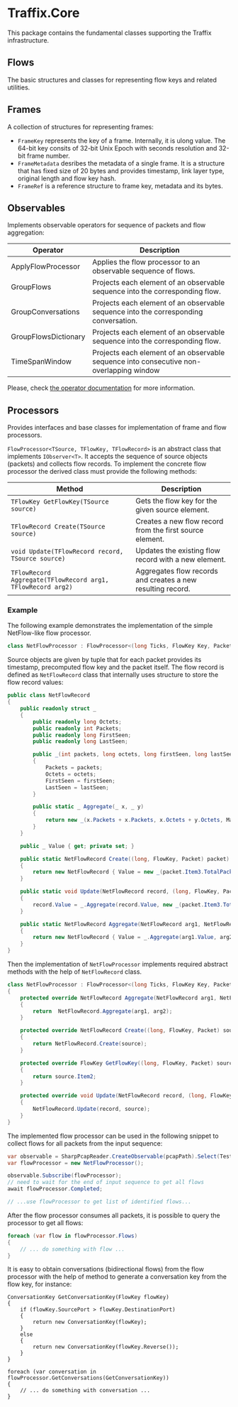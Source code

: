 ﻿# Traffix.Core

This package contains the fundamental classes supporting the Traffix infrastructure. 

## Flows

The basic structures and classes for representing flow keys and related utilities.

## Frames

A collection of structures for representing frames:

* `FrameKey` represents the key of a frame. Internally, it is ulong value. The 64-bit key consits of 32-bit Unix Epoch with seconds resolution and 32-bit frame number.
* `FrameMetadata` desribes the metadata of a single frame. It is a structure that has fixed size of 20 bytes and provides timestamp, link layer type, original length and flow key hash.
* `FrameRef` is a reference structure to frame key, metadata and its bytes.

## Observables

Implements observable operators for sequence of packets and flow aggregation:

| Operator             | Description |
|--------------------- | --------- |
| ApplyFlowProcessor   | Applies the flow processor to an observable sequence of flows. |
| GroupFlows           | Projects each element of an observable sequence into the corresponding flow.  |
| GroupConversations   | Projects each element of an observable sequence into the corresponding conversation. |
| GroupFlowsDictionary | Projects each element of an observable sequence into the corresponding flow. |
| TimeSpanWindow       | Projects each element of an observable sequence into consecutive non-overlapping window |

Please, check [the operator documentation](Observable/Readme.md) for more information.

## Processors

Provides interfaces and base classes for implementation of frame and flow processors.

`FlowProcessor<TSource, TFlowKey, TFlowRecord>` is an abstract class that implements `IObserver<T>`. 
It accepts the sequence of source objects (packets) and collects flow records. To implement the 
concrete flow processor the derived class must provide the following methods:

| Method               | Description |
|--------------------- | ----------- |
| `TFlowKey GetFlowKey(TSource source)` | Gets the flow key for the given source element. |
| `TFlowRecord Create(TSource source)` | Creates a new flow record from the first source element. |
| `void Update(TFlowRecord record, TSource source)` | Updates the existing flow record with a new element.  |
| `TFlowRecord Aggregate(TFlowRecord arg1, TFlowRecord arg2)` | Aggregates flow records and creates a new resulting record. |

### Example
The following example demonstrates the implementation of the simple NetFlow-like flow processor.

```csharp
class NetFlowProcessor : FlowProcessor<(long Ticks, FlowKey Key, Packet Packet), FlowKey, NetFlowRecord>
```

Source objects are given by tuple that for each packet provides its timestamp, precomputed flow key and the packet itself. 
The flow record is defined as `NetFlowRecord` class that internally uses structure to store the flow record values:

```csharp
public class NetFlowRecord
{
    public readonly struct _
    {
        public readonly long Octets;
        public readonly int Packets;
        public readonly long FirstSeen;
        public readonly long LastSeen;

        public _(int packets, long octets, long firstSeen, long lastSeen)
        {
            Packets = packets;
            Octets = octets;
            FirstSeen = firstSeen;
            LastSeen = lastSeen;
        }

        public static _ Aggregate(_ x, _ y)
        {
            return new _(x.Packets + x.Packets, x.Octets + y.Octets, Math.Min(x.FirstSeen, y.FirstSeen), Math.Max(x.LastSeen, y.LastSeen)); 
        }
    }

    public _ Value { get; private set; }

    public static NetFlowRecord Create((long, FlowKey, Packet) packet)
    {
        return new NetFlowRecord { Value = new _(packet.Item3.TotalPacketLength, 1, packet.Item1, packet.Item1) };
    }

    public static void Update(NetFlowRecord record, (long, FlowKey, Packet) packet)
    {
        record.Value = _.Aggregate(record.Value, new _(packet.Item3.TotalPacketLength, 1, packet.Item1, packet.Item1));
    }

    public static NetFlowRecord Aggregate(NetFlowRecord arg1, NetFlowRecord arg2)
    {
        return new NetFlowRecord { Value = _.Aggregate(arg1.Value, arg2.Value) };
    }
}
```

Then the implementation of `NetFlowProcessor` implements required abstract methods with the help of `NetFlowRecord` class.

```csharp
class NetFlowProcessor : FlowProcessor<(long Ticks, FlowKey Key, Packet Packet), FlowKey, NetFlowRecord>
{
    protected override NetFlowRecord Aggregate(NetFlowRecord arg1, NetFlowRecord arg2)
    {
        return  NetFlowRecord.Aggregate(arg1, arg2);
    }

    protected override NetFlowRecord Create((long, FlowKey, Packet) source)
    {
        return NetFlowRecord.Create(source);
    }

    protected override FlowKey GetFlowKey((long, FlowKey, Packet) source)
    {
        return source.Item2;
    }

    protected override void Update(NetFlowRecord record, (long, FlowKey, Packet) source)
    {
        NetFlowRecord.Update(record, source);
    }
}
```

The implemented flow processor can be used in the following snippet to collect flows for all packets from the input sequence:

```csharp
var observable = SharpPcapReader.CreateObservable(pcapPath).Select(TestHelperFunctions.GetPacket);
var flowProcessor = new NetFlowProcessor();

observable.Subscribe(flowProcessor);
// need to wait for the end of input sequence to get all flows
await flowProcessor.Completed;   

// ...use flowProcessor to get list of identified flows... 
```

After the flow processor consumes all packets, it is possible to query the processor to get all flows: 

```csharp
foreach (var flow in flowProcessor.Flows)
{
    // ... do something with flow ...    
}
```

It is easy to obtain conversations (bidirectional flows) from the flow processor with the help of 
method to generate a conversation key from the flow key, for instance:

```
ConversationKey GetConversationKey(FlowKey flowKey)
{
    if (flowKey.SourcePort > flowKey.DestinationPort)
    {
        return new ConversationKey(flowKey);
    }
    else
    {
        return new ConversationKey(flowKey.Reverse());
    }
}

foreach (var conversation in flowProcessor.GetConversations(GetConversationKey))
{
    // ... do something with conversation ...
}
```














